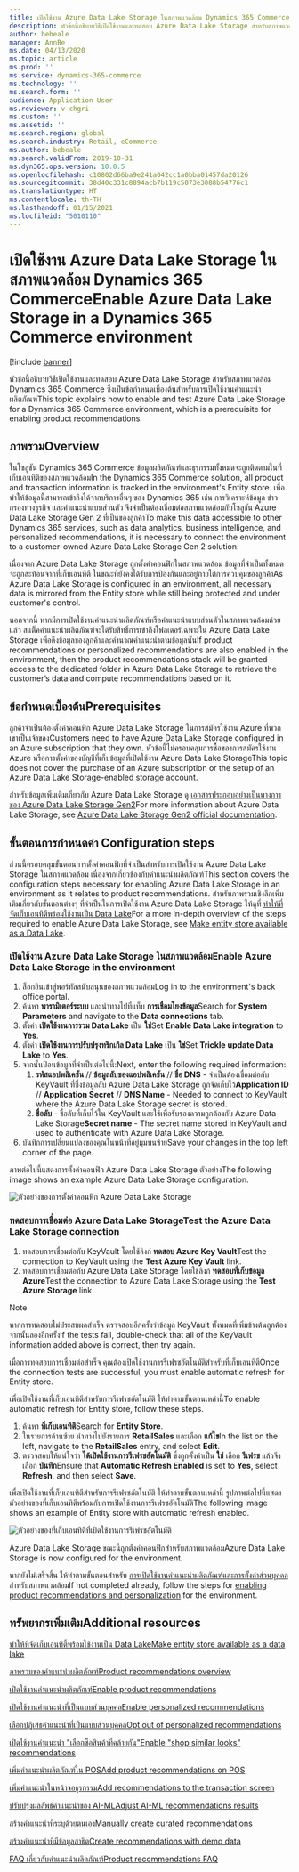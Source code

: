 ```yaml
---
title: เปิดใช้งาน Azure Data Lake Storage ในสภาพแวดล้อม Dynamics 365 Commerce
description: หัวข้อนี้อธิบายวิธีเปิดใช้งานและทดสอบ Azure Data Lake Storage สำหรับสภาพแวดล้อม Dynamics 365 Commerce ซึ่งเป็นข้อกำหนดเบื้องต้นสำหรับการเปิดใช้งานคำแนะนำผลิตภัณฑ์
author: bebeale
manager: AnnBe
ms.date: 04/13/2020
ms.topic: article
ms.prod: ''
ms.service: dynamics-365-commerce
ms.technology: ''
ms.search.form: ''
audience: Application User
ms.reviewer: v-chgri
ms.custom: ''
ms.assetid: ''
ms.search.region: global
ms.search.industry: Retail, eCommerce
ms.author: bebeale
ms.search.validFrom: 2019-10-31
ms.dyn365.ops.version: 10.0.5
ms.openlocfilehash: c10802d66ba9e241a042cc1a0bba01457da20126
ms.sourcegitcommit: 38d40c331c8894acb7b119c5073e3088b54776c1
ms.translationtype: HT
ms.contentlocale: th-TH
ms.lasthandoff: 01/15/2021
ms.locfileid: "5010110"
---
```

# <a name="enable-azure-data-lake-storage-in-a-dynamics-365-commerce-environment"></a><span data-ttu-id="9c6c5-103">เปิดใช้งาน Azure Data Lake Storage ในสภาพแวดล้อม Dynamics 365 Commerce</span><span class="sxs-lookup"><span data-stu-id="9c6c5-103">Enable Azure Data Lake Storage in a Dynamics 365 Commerce environment</span></span>

[!include [banner](includes/banner.md)]

<span data-ttu-id="9c6c5-104">หัวข้อนี้อธิบายวิธีเปิดใช้งานและทดสอบ Azure Data Lake Storage สำหรับสภาพแวดล้อม Dynamics 365 Commerce ซึ่งเป็นข้อกำหนดเบื้องต้นสำหรับการเปิดใช้งานคำแนะนำผลิตภัณฑ์</span><span class="sxs-lookup"><span data-stu-id="9c6c5-104">This topic explains how to enable and test Azure Data Lake Storage for a Dynamics 365 Commerce environment, which is a prerequisite for enabling product recommendations.</span></span>

## <a name="overview"></a><span data-ttu-id="9c6c5-105">ภาพรวม</span><span class="sxs-lookup"><span data-stu-id="9c6c5-105">Overview</span></span>

<span data-ttu-id="9c6c5-106">ในโซลูชัน Dynamics 365 Commerce ข้อมูลผลิตภัณฑ์และธุรกรรมทั้งหมดจะถูกติดตามในที่เก็บเอนทิตีของสภาพแวดล้อม</span><span class="sxs-lookup"><span data-stu-id="9c6c5-106">In the Dynamics 365 Commerce solution, all product and transaction information is tracked in the environment's Entity store.</span></span> <span data-ttu-id="9c6c5-107">เพื่อทำให้ข้อมูลนี้สามารถเข้าถึงได้จากบริการอื่นๆ ของ Dynamics 365 เช่น การวิเคราะห์ข้อมูล ข่าวกรองทางธุรกิจ และคำแนะนำแบบส่วนตัว จึงจำเป็นต้องเชื่อมต่อสภาพแวดล้อมกับโซลูชัน Azure Data Lake Storage Gen 2 ที่เป็นของลูกค้า</span><span class="sxs-lookup"><span data-stu-id="9c6c5-107">To make this data accessible to other Dynamics 365 services, such as data analytics, business intelligence, and personalized recommendations, it is necessary to connect the environment to a customer-owned Azure Data Lake Storage Gen 2 solution.</span></span>

<span data-ttu-id="9c6c5-108">เนื่องจาก Azure Data Lake Storage ถูกตั้งค่าคอนฟิกในสภาพแวดล้อม ข้อมูลที่จำเป็นทั้งหมดจะถูกสะท้อนจากที่เก็บเอนทิตี ในขณะที่ยังคงได้รับการป้องกันและอยู่ภายใต้การควบคุมของลูกค้า</span><span class="sxs-lookup"><span data-stu-id="9c6c5-108">As Azure Data Lake Storage is configured in an environment, all necessary data is mirrored from the Entity store while still being protected and under customer's control.</span></span>

<span data-ttu-id="9c6c5-109">นอกจากนี้ หากมีการเปิดใช้งานคำแนะนำผลิตภัณฑ์หรือคำแนะนำแบบส่วนตัวในสภาพแวดล้อมด้วยแล้ว สแต็คคำแนะนำผลิตภัณฑ์จะได้รับสิทธิ์การเข้าถึงโฟลเดอร์เฉพาะใน Azure Data Lake Storage เพื่อดึงข้อมูลของลูกค้าและคำนวณคำแนะนำตามข้อมูลนั้น</span><span class="sxs-lookup"><span data-stu-id="9c6c5-109">If product recommendations or personalized recommendations are also enabled in the environment, then the product recommendations stack will be granted access to the dedicated folder in Azure Data Lake Storage to retrieve the customer’s data and compute recommendations based on it.</span></span>

## <a name="prerequisites"></a><span data-ttu-id="9c6c5-110">ข้อกำหนดเบื้องต้น</span><span class="sxs-lookup"><span data-stu-id="9c6c5-110">Prerequisites</span></span>

<span data-ttu-id="9c6c5-111">ลูกค้าจำเป็นต้องตั้งค่าคอนฟิก Azure Data Lake Storage ในการสมัครใช้งาน Azure ที่พวกเขาเป็นเจ้าของ</span><span class="sxs-lookup"><span data-stu-id="9c6c5-111">Customers need to have Azure Data Lake Storage configured in an Azure subscription that they own.</span></span> <span data-ttu-id="9c6c5-112">หัวข้อนี้ไม่ครอบคลุมการซื้อของการสมัครใช้งาน Azure หรือการตั้งค่าของบัญชีที่เก็บข้อมูลที่เปิดใช้งาน Azure Data Lake Storage</span><span class="sxs-lookup"><span data-stu-id="9c6c5-112">This topic does not cover the purchase of an Azure subscription or the setup of an Azure Data Lake Storage-enabled storage account.</span></span>

<span data-ttu-id="9c6c5-113">สำหรับข้อมูลเพิ่มเติมเกี่ยวกับ Azure Data Lake Storage ดู [เอกสารประกอบอย่างเป็นทางการของ Azure Data Lake Storage Gen2](https://azure.microsoft.com/pricing/details/storage/data-lake)</span><span class="sxs-lookup"><span data-stu-id="9c6c5-113">For more information about Azure Data Lake Storage, see [Azure Data Lake Storage Gen2 official documentation](https://azure.microsoft.com/pricing/details/storage/data-lake).</span></span>
  
## <a name="configuration-steps"></a><span data-ttu-id="9c6c5-114">ขั้นตอนการกำหนดค่า </span><span class="sxs-lookup"><span data-stu-id="9c6c5-114">Configuration steps</span></span>

<span data-ttu-id="9c6c5-115">ส่วนนี้ครอบคลุมขั้นตอนการตั้งค่าคอนฟิกที่จำเป็นสำหรับการเปิดใช้งาน Azure Data Lake Storage ในสภาพแวดล้อม เนื่องจากเกี่ยวข้องกับคำแนะนำผลิตภัณฑ์</span><span class="sxs-lookup"><span data-stu-id="9c6c5-115">This section covers the configuration steps necessary for enabling Azure Data Lake Storage in an environment as it relates to product recommendations.</span></span>
<span data-ttu-id="9c6c5-116">สำหรับภาพรวมเชิงลึกเพิ่มเติมเกี่ยวกับขั้นตอนต่างๆ ที่จำเป็นในการเปิดใช้งาน Azure Data Lake Storage ให้ดูที่ [ทำให้ที่จัดเก็บเอนทิตีพร้อมใช้งานเป็น Data Lake](../fin-ops-core/dev-itpro/data-entities/entity-store-data-lake.md)</span><span class="sxs-lookup"><span data-stu-id="9c6c5-116">For a more in-depth overview of the steps required to enable Azure Data Lake Storage, see [Make entity store available as a Data Lake](../fin-ops-core/dev-itpro/data-entities/entity-store-data-lake.md).</span></span>

### <a name="enable-azure-data-lake-storage-in-the-environment"></a><span data-ttu-id="9c6c5-117">เปิดใช้งาน Azure Data Lake Storage ในสภาพแวดล้อม</span><span class="sxs-lookup"><span data-stu-id="9c6c5-117">Enable Azure Data Lake Storage in the environment</span></span>

1. <span data-ttu-id="9c6c5-118">ล็อกอินเข้าสู่พอร์ทัลสนับสนุนของสภาพแวดล้อม</span><span class="sxs-lookup"><span data-stu-id="9c6c5-118">Log in to the environment's back office portal.</span></span>
1. <span data-ttu-id="9c6c5-119">ค้นหา **พารามิเตอร์ระบบ** และนำทางไปที่แท็บ **การเชื่อมโยงข้อมูล**</span><span class="sxs-lookup"><span data-stu-id="9c6c5-119">Search for **System Parameters** and navigate to the **Data connections** tab.</span></span> 
1. <span data-ttu-id="9c6c5-120">ตั้งค่า **เปิดใช้งานการรวม Data Lake** เป็น **ใช่**</span><span class="sxs-lookup"><span data-stu-id="9c6c5-120">Set **Enable Data Lake integration** to **Yes**.</span></span>
1. <span data-ttu-id="9c6c5-121">ตั้งค่า **เปิดใช้งานการปรับปรุงทริกเกิล Data Lake** เป็น **ใช่**</span><span class="sxs-lookup"><span data-stu-id="9c6c5-121">Set **Trickle update Data Lake** to **Yes**.</span></span>
1. <span data-ttu-id="9c6c5-122">จากนั้นป้อนข้อมูลที่จำเป็นต่อไปนี้:</span><span class="sxs-lookup"><span data-stu-id="9c6c5-122">Next, enter the following required information:</span></span>
    1. <span data-ttu-id="9c6c5-123">**รหัสแอปพลิเคชัน** // **ข้อมูลลับของแอปพลิเคชัน** // **ชื่อ DNS** - จำเป็นต้องเชื่อมต่อกับ KeyVault ที่ซึ่งข้อมูลลับ Azure Data Lake Storage ถูกจัดเก็บไว้</span><span class="sxs-lookup"><span data-stu-id="9c6c5-123">**Application ID** // **Application Secret** // **DNS Name** - Needed to connect to KeyVault where the Azure Data Lake Storage secret is stored.</span></span>
    1. <span data-ttu-id="9c6c5-124">**ชื่อลับ** - ชื่อลับที่เก็บไว้ใน KeyVault และใช้เพื่อรับรองความถูกต้องกับ Azure Data Lake Storage</span><span class="sxs-lookup"><span data-stu-id="9c6c5-124">**Secret name** - The secret name stored in KeyVault and used to authenticate with Azure Data Lake Storage.</span></span>
1. <span data-ttu-id="9c6c5-125">บันทึกการเปลี่ยนแปลงของคุณในหน้าที่อยู่มุมบนซ้าย</span><span class="sxs-lookup"><span data-stu-id="9c6c5-125">Save your changes in the top left corner of the page.</span></span>

<span data-ttu-id="9c6c5-126">ภาพต่อไปนี้แสดงการตั้งค่าคอนฟิก Azure Data Lake Storage ตัวอย่าง</span><span class="sxs-lookup"><span data-stu-id="9c6c5-126">The following image shows an example Azure Data Lake Storage configuration.</span></span>

![ตัวอย่างของการตั้งค่าคอนฟิก Azure Data Lake Storage](./media/exampleADLSConfig1.png)

### <a name="test-the-azure-data-lake-storage-connection"></a><span data-ttu-id="9c6c5-128">ทดสอบการเชื่อมต่อ Azure Data Lake Storage</span><span class="sxs-lookup"><span data-stu-id="9c6c5-128">Test the Azure Data Lake Storage connection</span></span>

1. <span data-ttu-id="9c6c5-129">ทดสอบการเชื่อมต่อกับ KeyVault โดยใช้ลิงก์ **ทดสอบ Azure Key Vault**</span><span class="sxs-lookup"><span data-stu-id="9c6c5-129">Test the connection to KeyVault using the **Test Azure Key Vault** link.</span></span>
1. <span data-ttu-id="9c6c5-130">ทดสอบการเชื่อมต่อกับ Azure Data Lake Storage โดยใช้ลิงก์ **ทดสอบที่เก็บข้อมูล Azure**</span><span class="sxs-lookup"><span data-stu-id="9c6c5-130">Test the connection to Azure Data Lake Storage using the **Test Azure Storage** link.</span></span>

> [!NOTE]
> <span data-ttu-id="9c6c5-131">หากการทดสอบไม่ประสบผลสำเร็จ ตรวจสอบอีกครั้งว่าข้อมูล KeyVault ทั้งหมดที่เพิ่มข้างต้นถูกต้อง จากนั้นลองอีกครั้ง</span><span class="sxs-lookup"><span data-stu-id="9c6c5-131">If the tests fail, double-check that all of the KeyVault information added above is correct, then try again.</span></span>

<span data-ttu-id="9c6c5-132">เมื่อการทดสอบการเชื่อมต่อสำเร็จ คุณต้องเปิดใช้งานการรีเฟรชอัตโนมัติสำหรับที่เก็บเอนทิตี</span><span class="sxs-lookup"><span data-stu-id="9c6c5-132">Once the connection tests are successful, you must enable automatic refresh for Entity store.</span></span>

<span data-ttu-id="9c6c5-133">เพื่อเปิดใช้งานที่เก็บเอนทิตีสำหรับการรีเฟรชอัตโนมัติ ให้ทำตามขั้นตอนเหล่านี้</span><span class="sxs-lookup"><span data-stu-id="9c6c5-133">To enable automatic refresh for Entity store, follow these steps.</span></span>

1. <span data-ttu-id="9c6c5-134">ค้นหา **ที่เก็บเอนทิตี**</span><span class="sxs-lookup"><span data-stu-id="9c6c5-134">Search for **Entity Store**.</span></span>
1. <span data-ttu-id="9c6c5-135">ในรายการด้านซ้าย นำทางไปยังรายการ **RetailSales** และเลือก **แก้ไข**</span><span class="sxs-lookup"><span data-stu-id="9c6c5-135">In the list on the left, navigate to the **RetailSales** entry, and select **Edit**.</span></span>
1. <span data-ttu-id="9c6c5-136">ตรวจสอบให้แน่ใจว่า **ได้เปิดใช้งานการรีเฟรชอัตโนมัติ** ซึ่งถูกตั้งค่าเป็น **ใช่** เลือก **รีเฟรช** แล้วจึงเลือก **บันทึก**</span><span class="sxs-lookup"><span data-stu-id="9c6c5-136">Ensure that **Automatic Refresh Enabled** is set to **Yes**, select **Refresh**, and then select **Save**.</span></span>

<span data-ttu-id="9c6c5-137">เพื่อเปิดใช้งานที่เก็บเอนทิตีสำหรับการรีเฟรชอัตโนมัติ ให้ทำตามขั้นตอนเหล่านี้ รูปภาพต่อไปนี้แสดงตัวอย่างของที่เก็บเอนทิตีพร้อมกับการเปิดใช้งานการรีเฟรชอัตโนมัติ</span><span class="sxs-lookup"><span data-stu-id="9c6c5-137">The following image shows an example of Entity store with automatic refresh enabled.</span></span>

![ตัวอย่างของที่เก็บเอนทิตีที่เปิดใช้งานการรีเฟรชอัตโนมัติ](./media/exampleADLSConfig2.png)

<span data-ttu-id="9c6c5-139">Azure Data Lake Storage ขณะนี้ถูกตั้งค่าคอนฟิกสำหรับสภาพแวดล้อม</span><span class="sxs-lookup"><span data-stu-id="9c6c5-139">Azure Data Lake Storage is now configured for the environment.</span></span> 

<span data-ttu-id="9c6c5-140">หากยังไม่เสร็จสิ้น ให้ทำตามขั้นตอนสำหรับ [การเปิดใช้งานคำแนะนำผลิตภัณฑ์และการตั้งค่าส่วนบุคคล](enable-product-recommendations.md) สำหรับสภาพแวดล้อม</span><span class="sxs-lookup"><span data-stu-id="9c6c5-140">If not completed already, follow the steps for [enabling product recommendations and personalization](enable-product-recommendations.md) for the environment.</span></span>

## <a name="additional-resources"></a><span data-ttu-id="9c6c5-141">ทรัพยากรเพิ่มเติม</span><span class="sxs-lookup"><span data-stu-id="9c6c5-141">Additional resources</span></span>

[<span data-ttu-id="9c6c5-142">ทำให้ที่จัดเก็บเอนทิตี้พร้อมใช้งานเป็น Data Lake</span><span class="sxs-lookup"><span data-stu-id="9c6c5-142">Make entity store available as a data lake</span></span>](../fin-ops-core/dev-itpro/data-entities/entity-store-data-lake.md)

[<span data-ttu-id="9c6c5-143">ภาพรวมของคำแนะนำผลิตภัณฑ์</span><span class="sxs-lookup"><span data-stu-id="9c6c5-143">Product recommendations overview</span></span>](product-recommendations.md)

[<span data-ttu-id="9c6c5-144">เปิดใช้งานคำแนะนำผลิตภัณฑ์</span><span class="sxs-lookup"><span data-stu-id="9c6c5-144">Enable product recommendations</span></span>](enable-product-recommendations.md)

[<span data-ttu-id="9c6c5-145">เปิดใช้งานคำแนะนำที่เป็นแบบส่วนบุคคล</span><span class="sxs-lookup"><span data-stu-id="9c6c5-145">Enable personalized recommendations</span></span>](personalized-recommendations.md)

[<span data-ttu-id="9c6c5-146">เลือกปฏิเสธคำแนะนำที่เป็นแบบส่วนบุคคล</span><span class="sxs-lookup"><span data-stu-id="9c6c5-146">Opt out of personalized recommendations</span></span>](personalization-gdpr.md)

[<span data-ttu-id="9c6c5-147">เปิดใช้งานคำแนะนำ "เลือกซื้อสินค้าที่คล้ายกัน"</span><span class="sxs-lookup"><span data-stu-id="9c6c5-147">Enable "shop similar looks" recommendations</span></span>](shop-similar-looks.md)

[<span data-ttu-id="9c6c5-148">เพิ่มคำแนะนำผลิตภัณฑ์ใน POS</span><span class="sxs-lookup"><span data-stu-id="9c6c5-148">Add product recommendations on POS</span></span>](product.md)

[<span data-ttu-id="9c6c5-149">เพิ่มคำแนะนำในหน้าจอธุรกรรม</span><span class="sxs-lookup"><span data-stu-id="9c6c5-149">Add recommendations to the transaction screen</span></span>](add-recommendations-control-pos-screen.md)

[<span data-ttu-id="9c6c5-150">ปรับปรุงผลลัพธ์คำแนะนำของ AI-ML</span><span class="sxs-lookup"><span data-stu-id="9c6c5-150">Adjust AI-ML recommendations results</span></span>](modify-product-recommendation-results.md)

[<span data-ttu-id="9c6c5-151">สร้างคำแนะนำที่ระบุด้วยตนเอง</span><span class="sxs-lookup"><span data-stu-id="9c6c5-151">Manually create curated recommendations</span></span>](create-editorial-recommendation-lists.md)

[<span data-ttu-id="9c6c5-152">สร้างคำแนะนำที่มีข้อมูลสาธิต</span><span class="sxs-lookup"><span data-stu-id="9c6c5-152">Create recommendations with demo data</span></span>](product-recommendations-demo-data.md)

[<span data-ttu-id="9c6c5-153">FAQ เกี่ยวกับคำแนะนำผลิตภัณฑ์</span><span class="sxs-lookup"><span data-stu-id="9c6c5-153">Product recommendations FAQ</span></span>](faq-recommendations.md)
